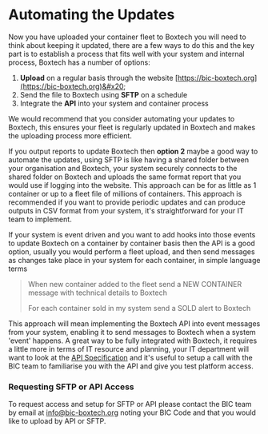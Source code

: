 # Automating the Updates

Now you have uploaded your container fleet to Boxtech you will need to think about keeping it updated, there are a few ways to do this and the key part is to establish a process that fits well with your system and internal process, Boxtech has a number of options:

1. **Upload** on a regular basis through the website [https://bic-boxtech.org](https://bic-boxtech.org)&#x20;
2. Send the file to Boxtech using **SFTP** on a schedule
3. Integrate the **API** into your system and container process

We would recommend that you consider automating your updates to Boxtech, this ensures your fleet is regularly updated in Boxtech and makes the uploading process more efficient. &#x20;

If you output reports to update Boxtech then **option 2** maybe a good way to automate the updates, using SFTP is like having a shared folder between your organisation and Boxtech, your system securely connects to the shared folder on Boxtech and uploads the same format report that you would use if logging into the website.  This approach can be for as little as 1 container or up to a fleet file of millions of containers.  This approach is recommended if you want to provide periodic updates and can produce outputs in CSV format from your system, it's straightforward for your IT team to implement. &#x20;

If your system is event driven and you want to add hooks into those events to update Boxtech on a container by container basis then the API is a good option, usually you would perform a fleet upload, and then send messages as changes take place in your system for each container, in simple language terms

> When new container added to the fleet send a NEW CONTAINER message with technical details to Boxtech
>
> For each container sold in my system send a SOLD alert to Boxtech

This approach will mean implementing the Boxtech API into event messages from your system, enabling it to send messages to Boxtech when a system 'event' happens.  A great way to be fully integrated with Boxtech, it requires a little more in terms of IT resource and planning, your IT department will want to look at the [API Specification](https://app.swaggerhub.com/apis/BIC-ORG/Boxtech/2.0.2) and it's useful to setup a call with the BIC team to familiarise you with the API and give you test platform access.

### Requesting SFTP or API Access

To request access and setup for SFTP or API please contact the BIC team by email at [info@bic-boxtech.org](mailto:BIC%20BoxTech%20%3Cinfo%40bic-boxtech.org%3E) noting your BIC Code and that you would like to upload by API or SFTP.

